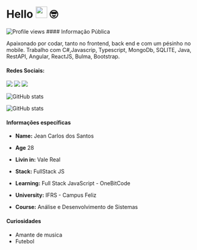 # Hello <img src="https://media.giphy.com/media/hvRJCLFzcasrR4ia7z/giphy.gif" width="30"> 🤓

<img src="https://komarev.com/ghpvc/?username=julianaconde&color=yellow" alt="Profile views" /> 
#### Informação Pública

Apaixonado por codar, tanto no frontend, back end e com um pésinho no mobile. Trabalho com C#,Javascrip, Typescript, MongoDb, SQLITE, Java, RestAPI, Angular, ReactJS, Bulma, Bootstrap.

#### Redes Sociais: 
[<img src="https://img.shields.io/badge/linkedin-%230077B5.svg?&style=for-the-badge&logo=linkedin&logoColor=white" />](https://www.linkedin.com/in/jeandossantosmd/) [<img src = "https://img.shields.io/badge/instagram-%23E4405F.svg?&style=for-the-badge&logo=instagram&logoColor=white">](https://www.instagram.com/eujean_santos/)
[<img src="https://img.shields.io/badge/Twitter-1DA1F2?style=for-the-badge&logo=twitter&logoColor=white">](https://twitter.com/jean_he4rt)

![GitHub stats](https://github-readme-stats.vercel.app/api?username=jeancsm94&show-icons=true) 

![GitHub stats](https://github-readme-stats.vercel.app/api/top-langs?username=jeancsm94&show-icons=true) 

#### Informações específicas

- **Name:** Jean Carlos dos Santos

- **Age** 28

- **Livin in:** Vale Real

- **Stack:** FullStack JS

- **Learning:** Full Stack JavaScript - OneBitCode

- **University:** IFRS - Campus Feliz

- **Course:** Análise e Desenvolvimento de Sistemas

#### Curiosidades

- Amante de musica
- Futebol


